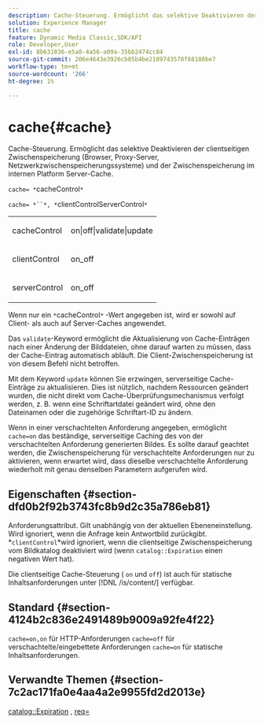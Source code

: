 ```yaml
---
description: Cache-Steuerung. Ermöglicht das selektive Deaktivieren der clientseitigen Zwischenspeicherung (Browser, Proxy-Server, Netzwerkzwischenspeicherungssysteme) und der Zwischenspeicherung im internen Platform Server-Cache.
solution: Experience Manager
title: cache
feature: Dynamic Media Classic,SDK/API
role: Developer,User
exl-id: 8b631836-e5a8-4a56-a09a-35bb2474cc84
source-git-commit: 206e4643e3926cb85b4be2189743578f88180be7
workflow-type: tm+mt
source-wordcount: '266'
ht-degree: 1%

---
```


# cache{#cache}

Cache-Steuerung. Ermöglicht das selektive Deaktivieren der clientseitigen Zwischenspeicherung (Browser, Proxy-Server, Netzwerkzwischenspeicherungssysteme) und der Zwischenspeicherung im internen Platform Server-Cache.

`cache= *`cacheControl`*`

`cache= *``*, *`clientControlServerControl`*`

<table id="simpletable_70ACECAEA02F400C83B598FA13F1D00B"> 
 <tr class="strow"> 
  <td class="stentry"> <p><span class="codeph"> <span class="varname"> cacheControl</span></span> </p> </td> 
  <td class="stentry"> <p><span class="codeph"> on|off|validate|update</span> </p> </td> 
 </tr> 
 <tr class="strow"> 
  <td class="stentry"> <p><span class="codeph"> <span class="varname"> clientControl</span></span> </p></td> 
  <td class="stentry"> <p><span class="codeph"> on_off</span> </p></td> 
 </tr> 
 <tr class="strow"> 
  <td class="stentry"> <p><span class="codeph"> <span class="varname"> serverControl</span></span> </p></td> 
  <td class="stentry"> <p><span class="codeph"> on_off</span> </p></td> 
 </tr> 
</table>

Wenn nur ein `*`cacheControl`*` -Wert angegeben ist, wird er sowohl auf Client- als auch auf Server-Caches angewendet.

Das `validate`-Keyword ermöglicht die Aktualisierung von Cache-Einträgen nach einer Änderung der Bilddateien, ohne darauf warten zu müssen, dass der Cache-Eintrag automatisch abläuft. Die Client-Zwischenspeicherung ist von diesem Befehl nicht betroffen.

Mit dem Keyword `update` können Sie erzwingen, serverseitige Cache-Einträge zu aktualisieren. Dies ist nützlich, nachdem Ressourcen geändert wurden, die nicht direkt vom Cache-Überprüfungsmechanismus verfolgt werden, z. B. wenn eine Schriftartdatei geändert wird, ohne den Dateinamen oder die zugehörige Schriftart-ID zu ändern.

Wenn in einer verschachtelten Anforderung angegeben, ermöglicht `cache=on` das beständige, serverseitige Caching des von der verschachtelten Anforderung generierten Bildes. Es sollte darauf geachtet werden, die Zwischenspeicherung für verschachtelte Anforderungen nur zu aktivieren, wenn erwartet wird, dass dieselbe verschachtelte Anforderung wiederholt mit genau denselben Parametern aufgerufen wird.

## Eigenschaften {#section-dfd0b2f92b3743fc8b9d2c35a786eb81}

Anforderungsattribut. Gilt unabhängig von der aktuellen Ebeneneinstellung. Wird ignoriert, wenn die Anfrage kein Antwortbild zurückgibt. *`clientControl`*wird ignoriert, wenn die clientseitige Zwischenspeicherung vom Bildkatalog deaktiviert wird (wenn `catalog::Expiration` einen negativen Wert hat).

Die clientseitige Cache-Steuerung ( `on` und `off`) ist auch für statische Inhaltsanforderungen unter [!DNL /is/content/] verfügbar.

## Standard {#section-4124b2c836e2491489b9009a92fe4f22}

`cache=on,on` für HTTP-Anforderungen  `cache=off` für verschachtelte/eingebettete Anforderungen  `cache=on` für statische Inhaltsanforderungen.

## Verwandte Themen {#section-7c2ac171fa0e4aa4a2e9955fd2d2013e}

[catalog::Expiration](../../../../../is-api/image-catalog/image-serving-api-ref/c-image-catalog-reference/c-image-svg-data-reference/c-image-data-reference/r-expiration-cat.md#reference-a7afd668ecbb4d2da65d86259aa6a28a) ,  [req=](../../../../../is-api/http-ref/image-serving-api-ref/c-http-protocol-reference/c-command-reference/r-req/r-req.md#reference-907cdb4a97034db7ad94695f25552e76)
